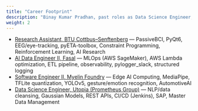 ```yaml
---
title: "Career Footprint"
description: "Binay Kumar Pradhan, past roles as Data Science Engineer, Software Engineer, AI Data Engineer, Research Scientist"
weight: 2
---
```

<div id="career-footprint"></div>

- [Research Assistant, BTU Cottbus–Senftenberg](https://www.b-tu.de/) — PassiveBCI, PyQt6, EEG/eye-tracking, pyETA-toolbox, Constraint Programming, Reinforcement Learning, AI Research
- [AI Data Engineer II, Fasal](https://fasal.co/) — MLOps (AWS SageMaker), AWS Lambda optimization, ETL pipeline, observability, pylogger_slack, structured logging
- [Software Engineer II, Myelin Foundry](https://www.myelinfoundry.com/) — Edge AI Computing, MediaPipe, TFLite quantization, YOLOv5, gesture/emotion recognition, AutomotiveAI
- [Data Science Engineer, Utopia (Prometheus Group)](https://www.utopiainc.com/) — NLP/data cleansing, Gaussian Models, REST APIs, CI/CD (Jenkins), SAP, Master Data Management
